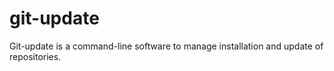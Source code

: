 # git-update
Git-update is a command-line software to manage installation and update of repositories.

